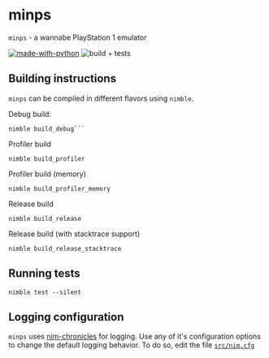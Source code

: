 # minps

`minps` - a wannabe PlayStation 1 emulator

[![made-with-python](https://img.shields.io/badge/Made%20with-Nim-ffc200.svg)](https://nim-lang.org/) ![build + tests](https://github.com/kraptor/minps/actions/workflows/ci.yml/badge.svg) 

## Building instructions

``minps`` can be compiled in different flavors using ``nimble``.

Debug build: 

    nimble build_debug```

Profiler build

    nimble build_profiler

Profiler build (memory)

    nimble build_profiler_memory

Release build

    nimble build_release

Release build (with stacktrace support)

    nimble build_release_stacktrace

## Running tests

    nimble test --silent

## Logging configuration
``minps`` uses [nim-chronicles](https://github.com/status-im/nim-chronicles) for logging. Use any of it's configuration options to change the default logging behavior. To do so, edit the file [``src/nim.cfg``](src/nim.cfg)